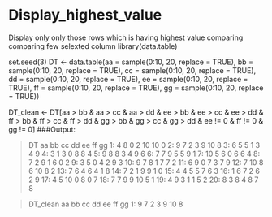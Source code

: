 # Display_highest_value
Display only only those rows which is having highest value comparing comparing few selexted column
library(data.table)

set.seed(3)
DT <- data.table(aa = sample(0:10, 20, replace = TRUE),
                 bb = sample(0:10, 20, replace = TRUE),
                 cc = sample(0:10, 20, replace = TRUE),
                 dd = sample(0:10, 20, replace = TRUE),
                 ee = sample(0:10, 20, replace = TRUE),
                 ff = sample(0:10, 20, replace = TRUE),
                 gg = sample(0:10, 20, replace = TRUE))


DT_clean <- DT[aa > bb & aa > cc & aa > dd & 
                 ee > bb & ee > cc & ee > dd &
                 ff > bb & ff > cc & ff > dd &
                 gg > bb & gg > cc & gg > dd &
                 ee != 0 & ff != 0 & gg != 0]
###Output:
> DT
    aa bb cc dd ee ff gg
 1:  4  8  0  2 10 10  0
 2:  9  7  2  3  9 10  8
 3:  6  5  5  1  3  4  9
 4:  3  1  3  0  8  8  4
 5:  9  8  8  3  4  9  6
 6:  7  7  9  5  5  9  1
 7: 10  5  6  0  6  6  4
 8:  7  2  9  1  6  0  2
 9:  3  5  0  4  2  9  3
10:  9  7  8  1  7  7  2
11:  6  9  0  7  3  7  9
12:  7 10  8  6 10  8  2
13:  7  6  4  6  4  1  8
14:  7  2  1  9  9  1  0
15:  4  4  5  5  7  6  3
16:  1  6  7  2  6  2  9
17:  4  5 10  0  8  0  7
18:  7  7  9  9 10  5  1
19:  4  9  3  1  1  5  2
20:  8  3  8  4  8  7  8

> DT_clean
   aa bb cc dd ee ff gg
1:  9  7  2  3  9 10  8
